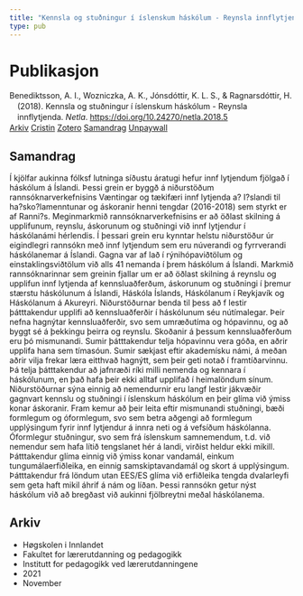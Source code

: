 ```yaml
---
title: "Kennsla og stuðningur í íslenskum háskólum - Reynsla innflytjenda"
type: pub
---
```

<h1>Publikasjon</h1>
<article id="csl-bib-container-J6RGL3MB" class="csl-bib-container">
  <div class="csl-bib-body" style="line-height: 1.35; padding-left: 1em; text-indent:-1em;">
  <div class="csl-entry">Benediktsson, A. I., Wozniczka, A. K., J&#xF3;nsd&#xF3;ttir, K. L. S., &amp; Ragnarsd&#xF3;ttir, H. (2018). Kennsla og stu&#xF0;ningur &#xED; &#xED;slenskum h&#xE1;sk&#xF3;lum - Reynsla innflytjenda. <i>Netla</i>. <a href="https://doi.org/10.24270/netla.2018.5">https://doi.org/10.24270/netla.2018.5</a></div>
</div>
  <div class="csl-bib-buttons">
    <a href="#taxonomy-article-J6RGL3MB" class="csl-bib-button">Arkiv</a>
    <a href="https://app.cristin.no/results/show.jsf?id=1951120" alt="Cristin URL" class="csl-bib-button">Cristin</a>
    <a href="http://zotero.org/groups/5022929/items/J6RGL3MB" alt="Zotero URL" class="csl-bib-button">Zotero</a>
    <a href="#abstract-article-J6RGL3MB" class="csl-bib-button">Samandrag</a>
    <a href="https://ojs.hi.is/netla/article/download/2800/1566" class="csl-bib-button">Unpaywall</a>
  </div>
  <div id="csl-bib-meta-container-J6RGL3MB"></div>
</article>
<div id="csl-bib-meta-J6RGL3MB" class="csl-bib-meta">
  <article id="abstract-article-J6RGL3MB" class="abstract-article">
    <h1>Samandrag</h1>
    Í kjölfar aukinna fólksf lutninga síðustu áratugi hefur innf lytjendum fjölgað í háskólum á Íslandi. Þessi grein er byggð á niðurstöðum rannsóknarverkefnisins Væntingar og tækifæri innf lytjenda a? I?slandi til ha?sko?lamenntunar og áskoranir henni tengdar (2016-2018) sem styrkt er af Ranni?s. Meginmarkmið rannsóknarverkefnisins er að öðlast skilning á upplifunum, reynslu, áskorunum og stuðningi við innf lytjendur í háskólanámi hérlendis. Í þessari grein eru kynntar helstu niðurstöður úr eigindlegri rannsókn með innf lytjendum sem eru núverandi og fyrrverandi háskólanemar á Íslandi. Gagna var af lað í rýnihópaviðtölum og einstaklingsviðtölum við alls 41 nemanda í þrem háskólum á Íslandi. Markmið rannsóknarinnar sem greinin fjallar um er að öðlast skilning á reynslu og upplifun innf lytjenda af kennsluaðferðum, áskorunum og stuðningi í þremur stærstu háskólunum á Íslandi, Háskóla Íslands, Háskólanum í Reykjavík og Háskólanum á Akureyri. Niðurstöðurnar benda til þess að f lestir þátttakendur upplifi að kennsluaðferðir í háskólunum séu nútímalegar. Þeir nefna hagnýtar kennsluaðferðir, svo sem umræðutíma og hópavinnu, og að byggt sé á þekkingu þeirra og reynslu. Skoðanir á þessum kennsluaðferðum eru þó mismunandi. Sumir þátttakendur telja hópavinnu vera góða, en aðrir upplifa hana sem tímasóun. Sumir sækjast eftir akademísku námi, á meðan aðrir vilja frekar læra eitthvað hagnýtt, sem þeir geti notað í framtíðarvinnu. Þá telja þátttakendur að jafnræði ríki milli nemenda og kennara í háskólunum, en það hafa þeir ekki alltaf upplifað í heimalöndum sínum. Niðurstöðurnar sýna einnig að nemendurnir eru langf lestir jákvæðir gagnvart kennslu og stuðningi í íslenskum háskólum en þeir glíma við ýmiss konar áskoranir. Fram kemur að þeir leita eftir mismunandi stuðningi, bæði formlegum og óformlegum, svo sem betra aðgengi að formlegum upplýsingum fyrir innf lytjendur á innra neti og á vefsíðum háskólanna. Óformlegur stuðningur, svo sem frá íslenskum samnemendum, t.d. við nemendur sem hafa lítið tengslanet hér á landi, virðist heldur ekki mikill. Þátttakendur glíma einnig við ýmiss konar vandamál, einkum tungumálaerfiðleika, en einnig samskiptavandamál og skort á upplýsingum. Þátttakendur frá löndum utan EES/ES glíma við erfiðleika tengda dvalarleyfi sem geta haft mikil áhrif á nám og líðan. Þessi rannsókn getur nýst háskólum við að bregðast við aukinni fjölbreytni meðal háskólanema.
  </article>
  <article id="taxonomy-article-J6RGL3MB" class="taxonomy-article">
    <h1>Arkiv</h1>
    <ul>
      <li>Høgskolen i Innlandet</li>
      <li>Fakultet for lærerutdanning og pedagogikk</li>
      <li>Institutt for pedagogikk ved lærerutdanningene</li>
      <li>2021</li>
      <li>November</li>
    </ul>
  </article>
</div>
